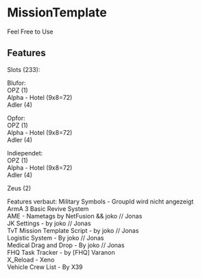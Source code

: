 # MissionTemplate
Feel Free to Use
## Features
Slots (233):

Blufor:  
OPZ (1)  
Alpha - Hotel (9x8=72)  
Adler (4)

Opfor:  
OPZ (1)  
Alpha - Hotel (9x8=72)  
Adler (4)  

Indiependet:  
OPZ (1)  
Alpha - Hotel (9x8=72)  
Adler (4) 

Zeus (2)  


Features verbaut: 
Military Symbols - GroupId wird nicht angezeigt   
ArmA 3 Basic Revive System    
AME - Nametags by NetFusion && joko // Jonas  
JK Settings - by joko // Jonas  
TvT Mission Template Script - by joko // Jonas  
Logistic System - By joko // Jonas  
Medical Drag and Drop - By joko // Jonas  
FHQ Task Tracker - by [FHQ] Varanon   
X_Reload - Xeno   
Vehicle Crew List - By X39    
